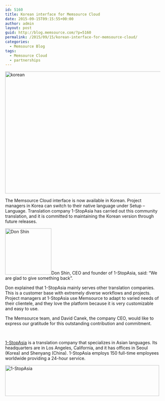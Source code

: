 ```yaml
---
id: 5160
title: Korean interface for Memsource Cloud
date: 2015-09-15T09:15:55+00:00
author: admin
layout: post
guid: http://blog.memsource.com/?p=5160
permalink: /2015/09/15/korean-interface-for-memsource-cloud/
categories:
  - Memsource Blog
tags:
  - Memsource Cloud
  - partnerships
---
```

<span class="im"><span lang="EN-US"><a href="/wp-content/uploads/2015/09/korean.png"><img class="alignnone wp-image-5161 size-full" src="/wp-content/uploads/2015/09/korean.png" alt="korean" width="601" height="396" data-id="5161" /></a></span></span>

The Memsource Cloud interface is now available in Korean. Project managers in Korea can switch to their native language under Setup &#8211; Language. Translation company <span lang="EN-US">1-StopAsia has carried out this community translation, and it is committed to maintaining the Korean version through future releases.</span>

<!--more-->

<span lang="EN-US"><a href="/wp-content/uploads/2015/09/3fa895d.jpg"><img class="alignleft size-thumbnail wp-image-5162" src="/wp-content/uploads/2015/09/3fa895d-150x150.jpg" alt="Don Shin" width="150" height="150" data-id="5162" /></a>Don Shin, CEO and founder of 1-StopAsia, said: &#8220;We are glad to give something back&#8221;.<br /> </span>

Don explained that 1-StopAsia mainly serves other translation companies. This is a customer base with extremely diverse workflows and projects. Project managers at 1-StopAsia use Memsource to adapt to varied needs of their clientele, and they love the platform because it is very customizable and easy to use.

The Memsource team, and David Canek, the company CEO, would like to express our gratitude for this outstanding contribution and commitment.

&nbsp;

[1-StopAsia](http://www.1stopasia.com) is a translation company that specializes in Asian languages. Its headquarters are in Los Angeles, California, and it has offices in Seoul (Korea) and Shenyang (China). 1-StopAsia employs 150 full-time employees worldwide providing a 24-hour service.

[<img class="alignnone wp-image-5163 size-full" src="/wp-content/uploads/2015/09/unnamed.png" alt="1-StopAsia" width="500" height="100" data-id="5163" />](/wp-content/uploads/2015/09/unnamed.png)